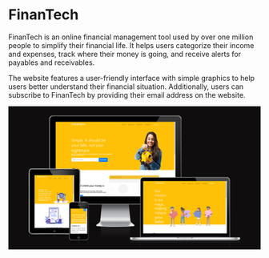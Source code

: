 # FinanTech
FinanTech is an online financial management tool used by over one million people to simplify their financial life. It helps users categorize their income and expenses, track where their money is going, and receive alerts for payables and receivables.

 The website features a user-friendly interface with simple graphics to help users better understand their financial situation. Additionally, users can subscribe to FinanTech by providing their email address on the website.

![Responsible displays](images/FinanTech-response.png)
